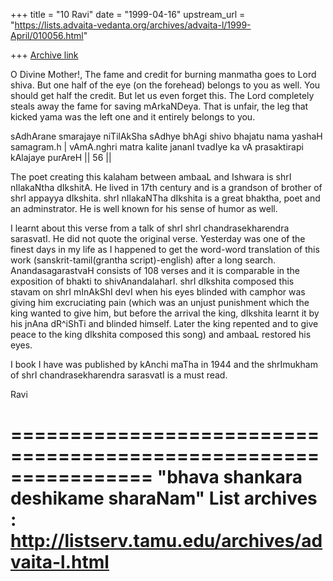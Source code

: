 +++
title = "10 Ravi"
date = "1999-04-16"
upstream_url = "https://lists.advaita-vedanta.org/archives/advaita-l/1999-April/010056.html"

+++
[Archive link](https://lists.advaita-vedanta.org/archives/advaita-l/1999-April/010056.html)

O Divine Mother!, The fame and credit for burning manmatha
goes to Lord shiva. But one half of the eye (on the
forehead) belongs to you as well. You should get half the
credit. But let us even forget this. The Lord completely
steals away the fame for saving mArkaNDeya. That is unfair,
the leg that kicked yama was the left one and it entirely
belongs to you.

sAdhArane smarajaye niTilAkSha sAdhye
bhAgi shivo bhajatu nama yashaH samagram.h |
vAmA.nghri matra kalite jananI tvadIye
ka vA prasaktirapi kAlajaye purAreH || 56 ||


The poet creating this kalaham between ambaaL and Ishwara is
shrI nIlakaNtha dIkshitA. He lived in 17th century and is a
grandson of brother of shrI appayya dIkshita. shrI
nIlakaNTha dIkshita is a great bhaktha, poet and an
adminstrator. He is well known for his sense of humor as
well.

I learnt about this verse from a talk of shrI shrI
chandrasekharendra sarasvatI. He did not quote the original
verse. Yesterday was one of the finest days in my life as I
happened to get the word-word translation of this work
(sanskrit-tamil(grantha script)-english) after a long
search.  AnandasagarastvaH consists of 108 verses and it is
comparable in the exposition of bhakti to shivAnandalaharI.
shrI dIkshita composed this stavam on shrI mInAkShI devI
when his eyes blinded with camphor was giving him
excruciating pain (which was an unjust punishment which the
king wanted to give him, but before the arrival the king,
dIkshita learnt it by his jnAna dR^iShTi and blinded
himself. Later the king repented and to give peace to the
king dIkshita composed this song) and ambaaL restored his
eyes.

I book I have was published by kAnchi maTha in 1944 and the
shrImukham of shrI chandrasekharendra sarasvatI is a must
read.

Ravi

================================================================
"bhava shankara deshikame sharaNam"
List archives : http://listserv.tamu.edu/archives/advaita-l.html
================================================================

